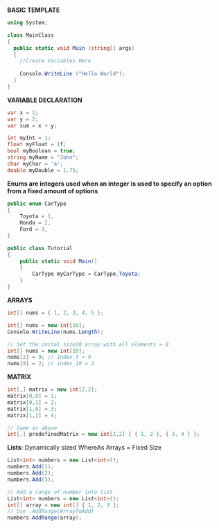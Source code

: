 **BASIC TEMPLATE**
```cs
using System;

class MainClass 
{
  public static void Main (string[] args) 
  {
    //Create Variables Here
    
    Console.WriteLine ("Hello World");
  }
}
```

**VARIABLE DECLARATION**
```cs
var x = 1;
var y = 2;
var sum = x + y;

int myInt = 1;
float myFloat = 1f;
bool myBoolean = true;
string myName = "John";
char myChar = 'a';
double myDouble = 1.75;
```

**Enums are integers used when an integer is used to specify an option from a fixed amount of options**
```cs
public enum CarType
{
    Toyota = 1,
    Honda = 2,
    Ford = 3,
}

public class Tutorial
{
    public static void Main()
    {
        CarType myCarType = CarType.Toyota;
    }
}
```

**ARRAYS**
```cs
int[] nums = { 1, 2, 3, 4, 5 };

int[] nums = new int[10];
Console.WriteLine(nums.Length);

// Set the inital size10 array with all elements = 0
int[] nums = new int[10];
nums[2] = 9; // index_3 = 9
nums[9] = 2; // index_10 = 2
```

**MATRIX**
```cs
int[,] matrix = new int[2,2];
matrix[0,0] = 1;
matrix[0,1] = 2;
matrix[1,0] = 3;
matrix[1,1] = 4;

// Same as above
int[,] predefinedMatrix = new int[2,2] { { 1, 2 }, { 3, 4 } };
```

**Lists**: Dynamically sized WhereAs Arrays = Fixed Size
```cs
List<int> numbers = new List<int>();
numbers.Add(1);
numbers.Add(2);
numbers.Add(3);

// Add a range of number into list
List<int> numbers = new List<int>();
int[] array = new int[] { 1, 2, 3 };
// Use .AddRange(ArrayToAdd)
numbers.AddRange(array);
```
